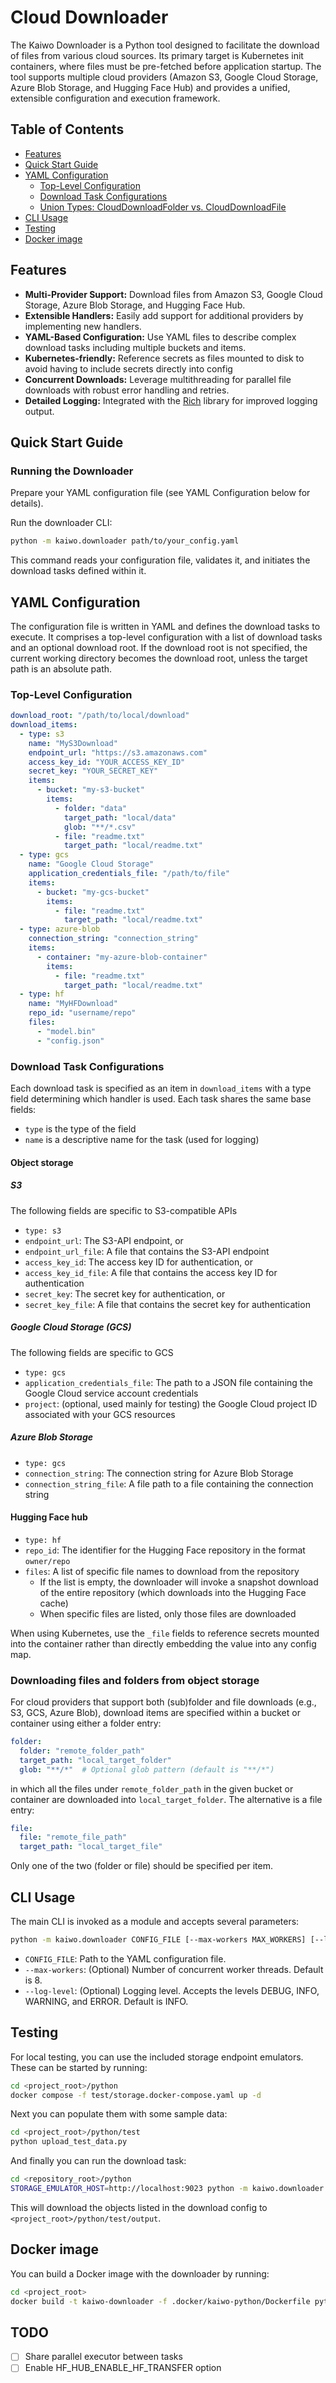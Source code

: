 # Cloud Downloader

The Kaiwo Downloader is a Python tool designed to facilitate the download of files from various cloud sources. Its primary target is Kubernetes init containers, where files must be pre-fetched before application startup. The tool supports multiple cloud providers (Amazon S3, Google Cloud Storage, Azure Blob Storage, and Hugging Face Hub) and provides a unified, extensible configuration and execution framework.

## Table of Contents

- [Features](#features)
- [Quick Start Guide](#quick-start-guide)
- [YAML Configuration](#yaml-configuration)
  - [Top-Level Configuration](#top-level-configuration)
  - [Download Task Configurations](#download-task-configurations)
  - [Union Types: CloudDownloadFolder vs. CloudDownloadFile](#downloading-files-and-folders-from-object-storage)
- [CLI Usage](#cli-usage)
- [Testing](#testing)
- [Docker image](#docker-image)

## Features

- **Multi-Provider Support:** Download files from Amazon S3, Google Cloud Storage, Azure Blob Storage, and Hugging Face Hub.
- **Extensible Handlers:** Easily add support for additional providers by implementing new handlers.
- **YAML-Based Configuration:** Use YAML files to describe complex download tasks including multiple buckets and items.
- **Kubernetes-friendly:** Reference secrets as files mounted to disk to avoid having to include secrets directly into config
- **Concurrent Downloads:** Leverage multithreading for parallel file downloads with robust error handling and retries.
- **Detailed Logging:** Integrated with the [Rich](https://github.com/Textualize/rich) library for improved logging output.

## Quick Start Guide

### Running the Downloader

Prepare your YAML configuration file (see YAML Configuration below for details).

Run the downloader CLI:

```bash
python -m kaiwo.downloader path/to/your_config.yaml
```

This command reads your configuration file, validates it, and initiates the download tasks defined within it.

## YAML Configuration

The configuration file is written in YAML and defines the download tasks to execute. It comprises a top-level configuration with a list of download tasks and an optional download root. If the download root is not specified, the current working directory becomes the download root, unless the target path is an absolute path.

### Top-Level Configuration

```yaml
download_root: "/path/to/local/download"
download_items:
  - type: s3
    name: "MyS3Download"
    endpoint_url: "https://s3.amazonaws.com"
    access_key_id: "YOUR_ACCESS_KEY_ID"
    secret_key: "YOUR_SECRET_KEY"
    items:
      - bucket: "my-s3-bucket"
        items:
          - folder: "data"
            target_path: "local/data"
            glob: "**/*.csv"
          - file: "readme.txt"
            target_path: "local/readme.txt"
  - type: gcs
    name: "Google Cloud Storage"
    application_credentials_file: "/path/to/file"
    items:
      - bucket: "my-gcs-bucket"
        items:
          - file: "readme.txt"
            target_path: "local/readme.txt"
  - type: azure-blob
    connection_string: "connection_string"
    items:
      - container: "my-azure-blob-container"
        items:
          - file: "readme.txt"
            target_path: "local/readme.txt"
  - type: hf
    name: "MyHFDownload"
    repo_id: "username/repo"
    files:
      - "model.bin"
      - "config.json"
```

### Download Task Configurations

Each download task is specified as an item in `download_items` with a type field determining which handler is used. Each task
shares the same base fields:

- `type` is the type of the field
- `name` is a descriptive name for the task (used for logging)

#### Object storage

##### S3

The following fields are specific to S3-compatible APIs 

- `type: s3`
- `endpoint_url`: The S3-API endpoint, or
- `endpoint_url_file`: A file that contains the S3-API endpoint
- `access_key_id`: The access key ID for authentication, or
- `access_key_id_file`: A file that contains the access key ID for authentication
- `secret_key`: The secret key for authentication, or
- `secret_key_file`: A file that contains the secret key for authentication

##### Google Cloud Storage (GCS)

The following fields are specific to GCS

- `type: gcs`
- `application_credentials_file`: The path to a JSON file containing the Google Cloud service account credentials
- `project`: (optional, used mainly for testing) the Google Cloud project ID associated with your GCS resources

##### Azure Blob Storage

- `type: gcs`
- `connection_string`: The connection string for Azure Blob Storage
- `connection_string_file`: A file path to a file containing the connection string

#### Hugging Face hub

- `type: hf`
- `repo_id`: The identifier for the Hugging Face repository in the format `owner/repo`
- `files`: A list of specific file names to download from the repository
  - If the list is empty, the downloader will invoke a snapshot download of the entire repository (which downloads into the Hugging Face cache)
  - When specific files are listed, only those files are downloaded

When using Kubernetes, use the `_file` fields to reference secrets mounted into the container rather than directly embedding the value into any config map.

### Downloading files and folders from object storage

For cloud providers that support both (sub)folder and file downloads (e.g., S3, GCS, Azure Blob), download items are specified within a bucket or container using either a folder entry:

```yaml
folder:
  folder: "remote_folder_path"
  target_path: "local_target_folder"
  glob: "**/*"  # Optional glob pattern (default is "**/*")
```

in which all the files under `remote_folder_path` in the given bucket or container are downloaded into `local_target_folder`. The alternative is a file entry:

```yaml
file:
  file: "remote_file_path"
  target_path: "local_target_file"
```

Only one of the two (folder or file) should be specified per item.

## CLI Usage

The main CLI is invoked as a module and accepts several parameters:

```bash
python -m kaiwo.downloader CONFIG_FILE [--max-workers MAX_WORKERS] [--log-level LOG_LEVEL]
```

* `CONFIG_FILE`: Path to the YAML configuration file.
* `--max-workers`: (Optional) Number of concurrent worker threads. Default is 8.
* `--log-level`: (Optional) Logging level. Accepts the levels DEBUG, INFO, WARNING, and ERROR. Default is INFO.

## Testing

For local testing, you can use the included storage endpoint emulators. These can be started by running:

```bash
cd <project_root>/python
docker compose -f test/storage.docker-compose.yaml up -d 
```

Next you can populate them with some sample data:

```bash
cd <project_root>/python/test
python upload_test_data.py
```

And finally you can run the download task:

```bash
cd <repository_root>/python
STORAGE_EMULATOR_HOST=http://localhost:9023 python -m kaiwo.downloader test/test_download_task.yaml 
```

This will download the objects listed in the download config to `<project_root>/python/test/output`.

## Docker image

You can build a Docker image with the downloader by running:

```bash
cd <project_root>
docker build -t kaiwo-downloader -f .docker/kaiwo-python/Dockerfile python
```

## TODO

- [ ] Share parallel executor between tasks
- [ ] Enable HF_HUB_ENABLE_HF_TRANSFER option
